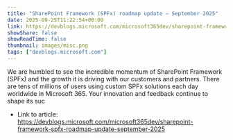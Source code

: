 ```yaml
---
title: "SharePoint Framework (SPFx) roadmap update – September 2025"
date: 2025-09-25T11:22:54+00:00
link: https://devblogs.microsoft.com/microsoft365dev/sharepoint-framework-spfx-roadmap-update-september-2025
showShare: false
showReadTime: false
thumbnail: images/misc.png
tags: ["devblogs.microsoft.com"]
---
```

We are humbled to see the incredible momentum of SharePoint Framework (SPFx) and the growth it is driving with our customers and partners. There are tens of millions of users using custom SPFx solutions each day worldwide in Microsoft 365. Your innovation and feedback continue to shape its suc

- Link to article: https://devblogs.microsoft.com/microsoft365dev/sharepoint-framework-spfx-roadmap-update-september-2025